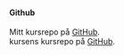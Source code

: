 #### Github

Mitt kursrepo på [GitHub](https://github.com/bjorn-87/oophp).  
kursens kursrepo på [GitHub](https://github.com/dbwebb-se/oophp).
